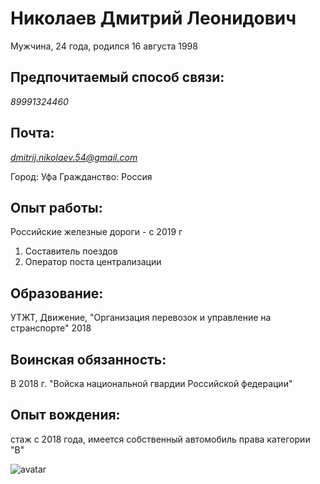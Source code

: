 # Николаев Дмитрий Леонидович

Мужчина, 24 года, родился 16 августа 1998

## Предпочитаемый способ связи:
 *89991324460*
## Почта:
 *dmitrij.nikolaev.54@gmail.com*

Город: Уфа
Гражданство: Россия

## Опыт работы:
Российские железные дороги - с 2019 г
1. Составитель поездов
2. Оператор поста централизации

## Образование:
УТЖТ, Движение, "Организация перевозок и управление на странспорте" 2018

## Воинская обязанность:
В 2018 г. "Войска национальной гвардии Российской федерации"

## Опыт вождения:
стаж с 2018 года, имеется собственный автомобиль права категории "В"

![avatar](https://monosnap.com/file/1NvRbnTU94Plz0dxSPen2JWTtjKreY)
